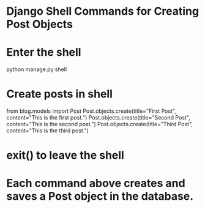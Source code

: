 # Django Shell Commands for Creating Post Objects

# Enter the shell
python manage.py shell

# Create posts in shell
from blog.models import Post
Post.objects.create(title="First Post", content="This is the first post.")
Post.objects.create(title="Second Post", content="This is the second post.")
Post.objects.create(title="Third Post", content="This is the third post.")

# exit() to leave the shell

# Each command above creates and saves a Post object in the database.
